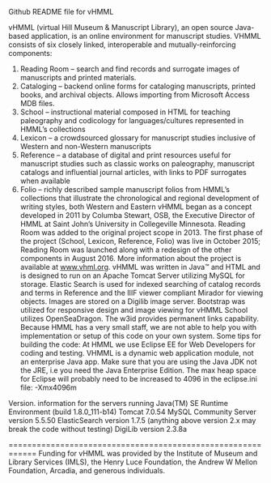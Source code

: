 Github README file for vHMML 

vHMML (virtual Hill Museum & Manuscript Library), an open source Java-based application, is an online environment for manuscript studies. VHMML consists of six closely linked, interoperable and mutually-reinforcing components: 
1.	Reading Room – search and find records and surrogate images of manuscripts and printed materials.
2.	Cataloging – backend online forms for cataloging manuscripts, printed books, and archival objects. Allows importing from Microsoft Access MDB files.
3.	School – instructional material composed in HTML for teaching paleography and codicology for languages/cultures represented in HMML’s collections
4.	Lexicon – a crowdsourced glossary for manuscript studies inclusive of Western and non-Western manuscripts
5.	Reference – a database of digital and print resources useful for manuscript studies such as classic works on paleography, manuscript catalogs and influential journal articles, with links to PDF surrogates when available
6.	Folio – richly described sample manuscript folios from HMML’s collections that illustrate the chronological and regional development of writing styles, both Western and Eastern
vHMML began as a concept developed in 2011 by Columba Stewart, OSB, the Executive Director of HMML at Saint John’s University in Collegeville Minnesota. Reading Room was added to the original project scope in 2013. The first phase of the project (School, Lexicon, Reference, Folio) was live in October 2015; Reading Room was launched along with a redesign of the other components in August 2016. More information about the project is available at www.vhml.org. 
vHMML was written in Java™ and HTML and is designed to run on an Apache Tomcat Server utilizing MySQL for storage. Elastic Search is used for indexed searching of catalog records and terms in Reference and the IIIF viewer compliant Mirador for viewing objects. Images are stored on a Digilib image server. Bootstrap was utilized for responsive design and image viewing for vHMML School utilizes OpenSeaDragon. The w3id provides permanent links capability.
Because HMML has a very small staff, we are not able to help you with implementation or setup of this code on your own system.
Some tips for building the code:
At HMML we use Eclipse EE  for Web Developers for coding and testing. VHMML is a dynamic web application module, not an enterprise Java app. Make sure that you are using the Java JDK not the JRE, i.e you need the Java Enterprise Edition. The max heap space for Eclipse will probably need to be increased to 4096 in the eclipse.ini file:
-Xmx4096m

Version. information for the servers
running Java(TM) SE Runtime Environment (build 1.8.0_111-b14)
Tomcat 7.0.54
MySQL Community Server version 5.5.50
ElasticSearch version 1.7.5 (anything above version 2.x may break the code without testing)
DigiLib version 2.3.8a

============================================================
Funding for vHMML was provided by the Institute of Museum and Library Services (IMLS), the Henry Luce Foundation, the Andrew W Mellon Foundation, Arcadia, and generous individuals. 
